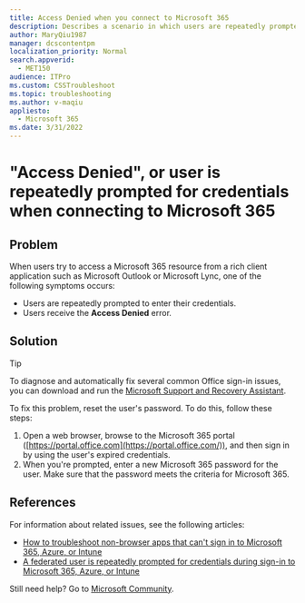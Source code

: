 ```yaml
---
title: Access Denied when you connect to Microsoft 365
description: Describes a scenario in which users are repeatedly prompted to enter their credentials or they receive an Access Denied error message when they try to connect to Microsoft 365 from a rich client application. Provides a resolution.
author: MaryQiu1987
manager: dcscontentpm
localization_priority: Normal
search.appverid: 
  - MET150
audience: ITPro
ms.custom: CSSTroubleshoot
ms.topic: troubleshooting
ms.author: v-maqiu
appliesto: 
  - Microsoft 365
ms.date: 3/31/2022
---
```


# "Access Denied", or user is repeatedly prompted for credentials when connecting to Microsoft 365

## Problem

When users try to access a Microsoft 365 resource from a rich client application such as Microsoft Outlook or Microsoft Lync, one of the following symptoms occurs:

- Users are repeatedly prompted to enter their credentials.
- Users receive the **Access Denied** error.

## Solution

> [!TIP]
> To diagnose and automatically fix several common Office sign-in issues, you can download and run the [Microsoft Support and Recovery Assistant](https://aka.ms/SaRA-OfficeSignInScenario).

To fix this problem, reset the user's password. To do this, follow these steps:

1. Open a web browser, browse to the Microsoft 365 portal ([https://portal.office.com](https://portal.office.com/)), and then sign in by using the user's expired credentials.
2. When you're prompted, enter a new Microsoft 365 password for the user. Make sure that the password meets the criteria for Microsoft 365.

## References

For information about related issues, see the following articles:

- [How to troubleshoot non-browser apps that can't sign in to Microsoft 365, Azure, or Intune](https://support.microsoft.com/help/2637629)
- [A federated user is repeatedly prompted for credentials during sign-in to Microsoft 365, Azure, or Intune](https://support.microsoft.com/help/2461628)

Still need help? Go to [Microsoft Community](https://answers.microsoft.com/).
